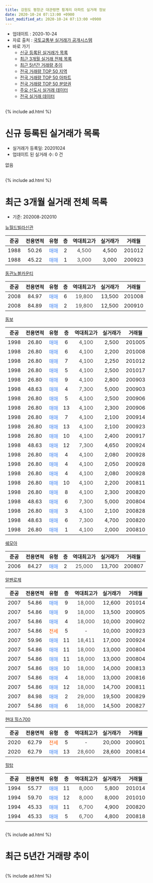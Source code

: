 ```yaml
---
title: 강원도 평창군 대관령면 횡계리 아파트 실거래 정보
date: 2020-10-24 07:13:00 +0900
last_modified_at: 2020-10-24 07:13:00 +0900
---
```


* 업데이트 : 2020-10-24
* 자료 출처 : [국토교통부 실거래가 공개시스템](http://rt.molit.go.kr)
* 바로 가기
    * [신규 등록된 실거래가 목록](#신규-등록된-실거래가-목록)
    * [최근 3개월 실거래 전체 목록](#최근-3개월-실거래-전체-목록)
    * [최근 5년간 거래량 추이](#최근-5년간-거래량-추이)
    * [전국 거래량 TOP 50 지역](https://inasie.github.io/apt-trade-info/최근-3개월-전국에서-가장-거래가-많이-발생한-지역)
    * [전국 거래량 TOP 50 아파트](https://inasie.github.io/apt-trade-info/최근-3개월-전국에서-가장-거래가-많이-발생한-아파트)
    * [전국 거래량 TOP 50 분양권](https://inasie.github.io/apt-trade-info/최근-3개월-전국에서-가장-거래가-많이-발생한-분양권)
    * [주요 신도시 실거래 데이터](https://inasie.github.io/apt-trade-info/주요-신도시)
    * [전국 실거래 데이터](https://inasie.github.io/apt-trade-info/전국)
<br>
{% include ad.html %}
<br>

# 신규 등록된 실거래가 목록
* 실거래가 등록일: 20201024
* 업데이트 된 실거래 수: 0 건

없음

<br>
{% include ad.html %}
<br>

# 최근 3개월 실거래 전체 목록
* 기준: 202008-202010


[뉴월드빌라신관](https://search.naver.com/search.naver?query=%EA%B0%95%EC%9B%90%EB%8F%84+%ED%8F%89%EC%B0%BD%EA%B5%B0+%EB%8C%80%EA%B4%80%EB%A0%B9%EB%A9%B4+%ED%9A%A1%EA%B3%84%EB%A6%AC+%EB%89%B4%EC%9B%94%EB%93%9C%EB%B9%8C%EB%9D%BC%EC%8B%A0%EA%B4%80)

|준공|전용면적|유형|층|역대최고가|실거래가|거래월|
|:---:|:---:|:---:|:---:|:---:|:---:|:---:|
|1988|50.26|<span style="color:#4285f3">매매</span>|2|<span style="color:#444444">4,500</span>|4,500|201012|
|1988|45.22|<span style="color:#4285f3">매매</span>|1|<span style="color:#444444">3,000</span>|3,000|200923|

[동관노블카운티](https://search.naver.com/search.naver?query=%EA%B0%95%EC%9B%90%EB%8F%84+%ED%8F%89%EC%B0%BD%EA%B5%B0+%EB%8C%80%EA%B4%80%EB%A0%B9%EB%A9%B4+%ED%9A%A1%EA%B3%84%EB%A6%AC+%EB%8F%99%EA%B4%80%EB%85%B8%EB%B8%94%EC%B9%B4%EC%9A%B4%ED%8B%B0)

|준공|전용면적|유형|층|역대최고가|실거래가|거래월|
|:---:|:---:|:---:|:---:|:---:|:---:|:---:|
|2008|84.97|<span style="color:#4285f3">매매</span>|6|<span style="color:#444444">19,800</span>|13,500|201008|
|2008|84.89|<span style="color:#4285f3">매매</span>|2|<span style="color:#444444">19,800</span>|12,500|200910|

[동보](https://search.naver.com/search.naver?query=%EA%B0%95%EC%9B%90%EB%8F%84+%ED%8F%89%EC%B0%BD%EA%B5%B0+%EB%8C%80%EA%B4%80%EB%A0%B9%EB%A9%B4+%ED%9A%A1%EA%B3%84%EB%A6%AC+%EB%8F%99%EB%B3%B4)

|준공|전용면적|유형|층|역대최고가|실거래가|거래월|
|:---:|:---:|:---:|:---:|:---:|:---:|:---:|
|1998|26.80|<span style="color:#4285f3">매매</span>|6|<span style="color:#444444">4,100</span>|2,500|201005|
|1998|26.80|<span style="color:#4285f3">매매</span>|6|<span style="color:#444444">4,100</span>|2,200|201008|
|1998|26.80|<span style="color:#4285f3">매매</span>|7|<span style="color:#444444">4,100</span>|2,250|201012|
|1998|26.80|<span style="color:#4285f3">매매</span>|5|<span style="color:#444444">4,100</span>|2,500|201017|
|1998|26.80|<span style="color:#4285f3">매매</span>|9|<span style="color:#444444">4,100</span>|2,800|200903|
|1998|48.63|<span style="color:#4285f3">매매</span>|4|<span style="color:#444444">7,300</span>|5,000|200903|
|1998|26.80|<span style="color:#4285f3">매매</span>|5|<span style="color:#444444">4,100</span>|2,500|200906|
|1998|26.80|<span style="color:#4285f3">매매</span>|13|<span style="color:#444444">4,100</span>|2,300|200906|
|1998|26.80|<span style="color:#4285f3">매매</span>|7|<span style="color:#444444">4,100</span>|2,100|200914|
|1998|26.80|<span style="color:#4285f3">매매</span>|13|<span style="color:#444444">4,100</span>|2,100|200923|
|1998|26.80|<span style="color:#4285f3">매매</span>|10|<span style="color:#444444">4,100</span>|2,400|200917|
|1998|48.63|<span style="color:#4285f3">매매</span>|12|<span style="color:#444444">7,300</span>|4,650|200924|
|1998|26.80|<span style="color:#4285f3">매매</span>|4|<span style="color:#444444">4,100</span>|2,080|200928|
|1998|26.80|<span style="color:#4285f3">매매</span>|4|<span style="color:#444444">4,100</span>|2,050|200928|
|1998|26.80|<span style="color:#4285f3">매매</span>|4|<span style="color:#444444">4,100</span>|2,080|200928|
|1998|26.80|<span style="color:#4285f3">매매</span>|10|<span style="color:#444444">4,100</span>|2,200|200811|
|1998|26.80|<span style="color:#4285f3">매매</span>|8|<span style="color:#444444">4,100</span>|2,300|200820|
|1998|48.63|<span style="color:#4285f3">매매</span>|6|<span style="color:#444444">7,300</span>|5,000|200804|
|1998|26.80|<span style="color:#4285f3">매매</span>|3|<span style="color:#444444">4,100</span>|2,100|200828|
|1998|48.63|<span style="color:#4285f3">매매</span>|6|<span style="color:#444444">7,300</span>|4,700|200820|
|1998|26.80|<span style="color:#4285f3">매매</span>|1|<span style="color:#444444">4,100</span>|2,000|200810|

[쉐모아](https://search.naver.com/search.naver?query=%EA%B0%95%EC%9B%90%EB%8F%84+%ED%8F%89%EC%B0%BD%EA%B5%B0+%EB%8C%80%EA%B4%80%EB%A0%B9%EB%A9%B4+%ED%9A%A1%EA%B3%84%EB%A6%AC+%EC%89%90%EB%AA%A8%EC%95%84)

|준공|전용면적|유형|층|역대최고가|실거래가|거래월|
|:---:|:---:|:---:|:---:|:---:|:---:|:---:|
|2006|84.27|<span style="color:#4285f3">매매</span>|2|<span style="color:#444444">25,000</span>|13,700|200807|

[알펜로제](https://search.naver.com/search.naver?query=%EA%B0%95%EC%9B%90%EB%8F%84+%ED%8F%89%EC%B0%BD%EA%B5%B0+%EB%8C%80%EA%B4%80%EB%A0%B9%EB%A9%B4+%ED%9A%A1%EA%B3%84%EB%A6%AC+%EC%95%8C%ED%8E%9C%EB%A1%9C%EC%A0%9C)

|준공|전용면적|유형|층|역대최고가|실거래가|거래월|
|:---:|:---:|:---:|:---:|:---:|:---:|:---:|
|2007|54.86|<span style="color:#4285f3">매매</span>|9|<span style="color:#444444">18,000</span>|12,600|201014|
|2007|54.86|<span style="color:#4285f3">매매</span>|9|<span style="color:#444444">18,000</span>|13,500|200905|
|2007|54.86|<span style="color:#4285f3">매매</span>|4|<span style="color:#444444">18,000</span>|10,000|200902|
|2007|54.86|<span style="color:#ff5a00">전세</span>|5|<span style="color:#444444">-</span>|10,000|200923|
|2007|59.96|<span style="color:#4285f3">매매</span>|11|<span style="color:#444444">18,411</span>|17,000|200924|
|2007|54.86|<span style="color:#4285f3">매매</span>|11|<span style="color:#444444">18,000</span>|13,000|200804|
|2007|54.86|<span style="color:#4285f3">매매</span>|11|<span style="color:#444444">18,000</span>|13,000|200804|
|2007|54.86|<span style="color:#4285f3">매매</span>|10|<span style="color:#444444">18,000</span>|14,000|200813|
|2007|54.86|<span style="color:#4285f3">매매</span>|4|<span style="color:#444444">18,000</span>|13,000|200816|
|2007|54.86|<span style="color:#4285f3">매매</span>|12|<span style="color:#444444">18,000</span>|14,700|200811|
|2007|84.98|<span style="color:#4285f3">매매</span>|2|<span style="color:#444444">29,000</span>|19,500|200829|
|2007|54.86|<span style="color:#4285f3">매매</span>|6|<span style="color:#444444">18,000</span>|14,500|200827|

[현대 힐스700](https://search.naver.com/search.naver?query=%EA%B0%95%EC%9B%90%EB%8F%84+%ED%8F%89%EC%B0%BD%EA%B5%B0+%EB%8C%80%EA%B4%80%EB%A0%B9%EB%A9%B4+%ED%9A%A1%EA%B3%84%EB%A6%AC+%ED%98%84%EB%8C%80+%ED%9E%90%EC%8A%A4700)

|준공|전용면적|유형|층|역대최고가|실거래가|거래월|
|:---:|:---:|:---:|:---:|:---:|:---:|:---:|
|2020|62.79|<span style="color:#ff5a00">전세</span>|5|<span style="color:#444444">-</span>|20,000|200901|
|2020|62.79|<span style="color:#4285f3">매매</span>|13|<span style="color:#444444">28,600</span>|28,600|200814|

[힐탑](https://search.naver.com/search.naver?query=%EA%B0%95%EC%9B%90%EB%8F%84+%ED%8F%89%EC%B0%BD%EA%B5%B0+%EB%8C%80%EA%B4%80%EB%A0%B9%EB%A9%B4+%ED%9A%A1%EA%B3%84%EB%A6%AC+%ED%9E%90%ED%83%91)

|준공|전용면적|유형|층|역대최고가|실거래가|거래월|
|:---:|:---:|:---:|:---:|:---:|:---:|:---:|
|1994|55.77|<span style="color:#4285f3">매매</span>|11|<span style="color:#444444">8,000</span>|5,800|201014|
|1994|59.70|<span style="color:#4285f3">매매</span>|12|<span style="color:#444444">8,000</span>|8,000|201010|
|1994|45.33|<span style="color:#4285f3">매매</span>|11|<span style="color:#444444">6,700</span>|4,900|200820|
|1994|45.33|<span style="color:#4285f3">매매</span>|5|<span style="color:#444444">6,700</span>|4,800|200818|


<br>
{% include ad.html %}
<br>

# 최근 5년간 거래량 추이


<div style="width:100%;">
    <canvas id="deal_progress" height="200"></canvas>
</div>

<script>
new Chart(document.getElementById("deal_progress"), {
    type: 'line',
    data: {
        labels: ['201510','201511','201512','201601','201602','201603','201604','201605','201606','201607','201608','201609','201610','201611','201612','201701','201702','201703','201704','201705','201706','201707','201708','201709','201710','201711','201712','201801','201802','201803','201804','201805','201806','201807','201808','201809','201810','201811','201812','201901','201902','201903','201904','201905','201906','201907','201908','201909','201910','201911','201912','202001','202002','202003','202004','202005','202006','202007','202008','202009','202010'],
        datasets: [{
            label: '매매',
            pointRadius: 1,
            data: [15, 13, 9, 13, 6, 18, 11, 23, 28, 18, 16, 10, 13, 18, 8, 16, 19, 28, 29, 24, 20, 13, 15, 11, 13, 6, 7, 5, 3, 8, 10, 4, 14, 16, 30, 8, 9, 8, 4, 6, 3, 4, 6, 6, 5, 7, 5, 10, 12, 11, 11, 2, 13, 14, 10, 24, 21, 28, 17, 16, 9],
            borderColor: "rgba(255, 201, 14, 1)",
            backgroundColor: "rgba(255, 201, 14, 0.5)",
            fill: false,
            lineTension: 0
        },{
            label: '전월세',
            pointRadius: 1,
            data: [5, 2, 4, 0, 0, 3, 2, 4, 2, 1, 1, 1, 0, 2, 1, 2, 3, 1, 2, 0, 3, 1, 0, 2, 0, 1, 0, 0, 0, 6, 4, 2, 4, 3, 4, 1, 1, 0, 1, 0, 2, 4, 5, 10, 5, 1, 1, 1, 1, 3, 1, 2, 4, 3, 1, 1, 1, 3, 0, 2, 0],
            borderColor: "rgba(0, 141, 185, 1)",
            backgroundColor: "rgba(0, 141, 185, 0.5)",
            fill: false,
            lineTension: 0
        }
        ]
    },
    options: {
        responsive: true,
        title: {
            display: false
        },
        tooltips: {
            mode: 'index',
            intersect: false
        },
        hover: {
            mode: 'nearest',
            intersect: true
        },
        scales: {
            xAxes: [{
                display: true,
                scaleLabel: {
                    display: true,
                    labelString: '년/월'
                }
            }],
            yAxes: [{
                display: true,
                ticks: {
                    suggestedMin: 0,
                },
                scaleLabel: {
                    display: true,
                    labelString: '실거래 수'
                }
            }]
        }
    }
});

</script>


<br>
{% include ad.html %}
<br>


